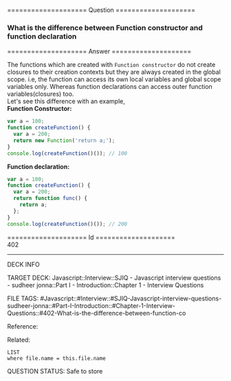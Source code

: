 ==================== Question ====================  

### What is the difference between Function constructor and function declaration  

==================== Answer ====================  

The functions which are created with `Function constructor` do not create
closures to their creation contexts but they are always created in the global
scope. i.e, the function can access its own local variables and global scope
variables only. Whereas function declarations can access outer function
variables(closures) too.  
Let's see this difference with an example,  
**Function Constructor:**

```javascript
var a = 100;
function createFunction() {
  var a = 200;
  return new Function('return a;');
}
console.log(createFunction()()); // 100
```

**Function declaration:**

```javascript
var a = 100;
function createFunction() {
  var a = 200;
  return function func() {
    return a;
  };
}
console.log(createFunction()()); // 200
```

==================== Id ====================  
402

---

DECK INFO

TARGET DECK: Javascript::Interview::SJIQ - Javascript interview questions - sudheer jonna::Part I - Introduction::Chapter 1 - Interview Questions

FILE TAGS: #Javascript::#Interview::#SJIQ-Javascript-interview-questions-sudheer-jonna::#Part-I-Introduction::#Chapter-1-Interview-Questions::#402-What-is-the-difference-between-function-co

Reference:

Related:

```dataview
LIST
where file.name = this.file.name
```

QUESTION STATUS: Safe to store
